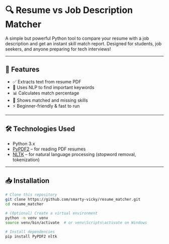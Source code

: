 # 🔍 Resume vs Job Description Matcher

A simple but powerful Python tool to compare your resume with a job description and get an instant skill match report. Designed for students, job seekers, and anyone preparing for tech interviews!

---

## 🚀 Features

- ✅ Extracts text from resume PDF
- 🧠 Uses NLP to find important keywords
- 📊 Calculates match percentage
- 🔎 Shows matched and missing skills
- ⚡ Beginner-friendly & fast to run

---

## 🛠️ Technologies Used

- Python 3.x  
- [PyPDF2](https://pypi.org/project/PyPDF2/) – for reading PDF resumes  
- [NLTK](https://www.nltk.org/) – for natural language processing (stopword removal, tokenization)

---

## 📥 Installation

```bash
# Clone this repository
git clone https://github.com/smarty-vicky/resume_matcher.git
cd resume_matcher

# (Optional) Create a virtual environment
python -m venv venv
source venv/bin/activate  # or venv\Scripts\activate on Windows

# Install dependencies
pip install PyPDF2 nltk

